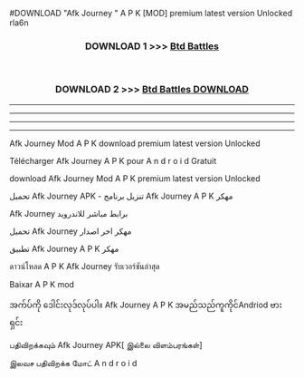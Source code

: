 #DOWNLOAD "Afk Journey " A P K [MOD] premium latest version Unlocked rla6n 



<div align="center">

<h3>DOWNLOAD 1 >>> <a href="https://getmod1.web.app/?judule=Btd Battles">Btd Battles</a></h3><br>

<h3>DOWNLOAD 2 >>> <a href="https://getmod1.web.app/?judule=Btd Battles">Btd Battles DOWNLOAD</a></h3>

</div>


----------------------------------------------------------

----------------------------------------------------------

----------------------------------------------------------

----------------------------------------------------------


Afk Journey  Mod A P K download premium latest version Unlocked

Télécharger  Afk Journey  A P K pour A n d r o i d Gratuit

download Afk Journey  Mod A P K premium latest version Unlocked

تحميل Afk Journey  APK - تنزيل برنامج Afk Journey  A P K مهكر

Afk Journey  برابط مباشر للاندرويد

تحميل Afk Journey  مهكر اخر اصدار

تطبيق Afk Journey  A P K مهكر

ดาวน์โหลด A P K Afk Journey  รับเวอร์ชันล่าสุด

Baixar A P K mod

အက်ပ်ကို ဒေါင်းလုဒ်လုပ်ပါ။ Afk Journey  A P K အမည်သည်ကူကိုင်Andriod ဗားရှင်း

பதிவிறக்கவும் Afk Journey  APK[ இல்லை விளம்பரங்கள்] 
 
இலவச பதிவிறக்க மோட் A n d r o i d



